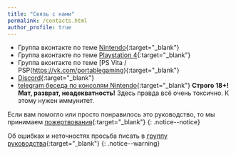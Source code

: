 ```yaml
---
title: "Связь с нами"
permalink: /contacts.html
author_profile: true
---
```


* Группа вконтакте по теме [Nintendo](https://vk.customfw.xyz){:target="_blank"}
* Группа вконтакте по теме [Playstation 4](https://vk.com/jbplaystation){:target="_blank"}
* Группа вконтакте по теме [PS Vita / PSP(https://vk.com/portablegaming){:target="_blank"}
* [Discord](https://discord.gg/hshrbyP){:target="_blank"}
* [telegram беседа по консолям Nintendo](https://t.me/homebrew_group){:target="_blank"} **Строго 18+! Мат, разврат, неадекватность!** Здесь правда всё очень токсично. К этому нужен иммунитет. 

Если вам помогло или просто понравилось это руководство, то мы принимаем [пожертвования](donations){:target="_blank"}
{: .notice--notice}

Об ошибках и неточностях просьба писать в [группу руководства](https://vk.com/nincfw){:target="_blank"}
{: .notice--warning}